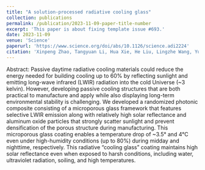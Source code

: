 ```yaml
---
title: "A solution-processed radiative cooling glass"
collection: publications
permalink: /publication/2023-11-09-paper-title-number
excerpt: 'This paper is about fixing template issue #693.'
date: 2023-11-09
venue: 'Science'
paperurl: 'https://www.science.org/doi/abs/10.1126/science.adi2224'
citation: 'Xinpeng Zhao, Tangyuan Li, Hua Xie, He Liu, Lingzhe Wang, Yurui Qu, Stephanie C. Li, Shufeng Liu, Alexandra H. Brozena, Zongfu Yu, Jelena Srebric and Liangbing Hu "A solution-processed radiative cooling glass." Science 382.6671 (2023): 684-691.'
---
```


Abstract: Passive daytime radiative cooling materials could reduce the energy needed for building cooling up to 60% by reflecting sunlight and emitting long-wave infrared (LWIR) radiation into the cold Universe (~3 kelvin). However, developing passive cooling structures that are both practical to manufacture and apply while also displaying long-term environmental stability is challenging. We developed a randomized photonic composite consisting of a microporous glass framework that features selective LWIR emission along with relatively high solar reflectance and aluminum oxide particles that strongly scatter sunlight and prevent densification of the porous structure during manufacturing. This microporous glass coating enables a temperature drop of ~3.5° and 4°C even under high-humidity conditions (up to 80%) during midday and nighttime, respectively. This radiative “cooling glass” coating maintains high solar reflectance even when exposed to harsh conditions, including water, ultraviolet radiation, soiling, and high temperatures.
